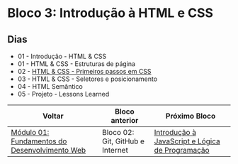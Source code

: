 # Bloco 3: Introdução à HTML e CSS

## Dias

- 01 - Introdução - HTML & CSS
- 01 - HTML & CSS - Estruturas de página
- 02 - [HTML & CSS - Primeiros passos em CSS](https://github.com/miguel5g/trybe/tree/documentacao/01-fundamentos/03-introducao-a-html-e-css/02-HTML%20%26%20CSS%20-%20Primeiros%20passos%20em%20CSS)
- 03 - HTML & CSS - Seletores e posicionamento
- 04 - HTML Semântico
- 05 - Projeto - Lessons Learned

| Voltar                                                                                                              | Bloco anterior                   | Próximo Bloco                                                                                                                                                                                              |
| ------------------------------------------------------------------------------------------------------------------- | -------------------------------- | ---------------------------------------------------------------------------------------------------------------------------------------------------------------------------------------------------------- |
| [Módulo 01: Fundamentos do Desenvolvimento Web](https://github.com/miguel5g/trybe/tree/documentacao/01-fundamentos) | Bloco 02: Git, GitHub e Internet | [Introdução à JavaScript e Lógica de Programação](https://github.com/miguel5g/trybe/tree/documentacao/01-fundamentos/04-Introdu%C3%A7%C3%A3o%20%C3%A0%20JavaScript%20e%20L%C3%B3gica%20de%20Programa%C3%A7%C3%A3o) |
